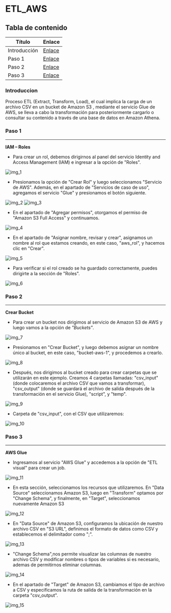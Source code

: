 # ETL_AWS
Tabla de contenido
-----------------

| Título       | Enlace          |
| -------------| --------------- |
| Introducción | [Enlace](#Introducción) |
| Paso 1       | [Enlace](#Paso-1)       |
| Paso 2       | [Enlace](#Paso-2)       |
| Paso 3       | [Enlace](#Paso-3)       |


### Introduccion
Proceso ETL (Extract, Transform, Load), el cual implica la carga de un archivo CSV en un bucket de Amazon S3 , mediante el servicio Glue de AWS, se lleva a cabo la transformación para posteriormente cargarlo o consultar su contenido a través de una base de datos en Amazon Athena.


### Paso 1
-----------

**IAM – Roles**

- Para crear un rol, debemos dirigirnos al panel del servicio Identity and Access Management (IAM) e ingresar a la opción de "Roles".

![img_1](file/img_1.png)

- Presionamos la opción de "Crear Rol" y luego seleccionamos "Servicio de AWS". Además, en el apartado de "Servicios de caso de uso", agregamos el servicio "Glue" y presionamos el botón siguiente.

![img_2](file/img_2.png) ![img_3](file/img_3.png)

- En el apartado de "Agregar permisos", otorgamos el permiso de "Amazon S3 Full Access" y continuamos.

![img_4](file/img_4.png)

- En el apartado de "Asignar nombre, revisar y crear", asignamos un nombre al rol que estamos creando, en este caso, "aws_rol", y hacemos clic en "Crear".

![img_5](file/img_5.png)

- Para verificar si el rol creado se ha guardado correctamente, puedes dirigirte a la sección de "Roles".

![img_6](file/img_6.png)

### Paso 2
-----------

**Crear Bucket**

- Para crear un bucket nos dirigimos al servicio de Amazon S3 de AWS y luego vamos a la opción de *"Buckets"*.

![img_7](file/img_7.png)

- Presionamos en "Crear Bucket", y luego debemos asignar un nombre único al bucket, en este caso, "bucket-aws-1", y procedemos a crearlo.

![img_8](file/img_8.png)

- Después, nos dirigimos al bucket creado para crear carpetas que se utilizarán en este ejemplo.
Creamos 4 carpetas llamadas: "csv_input" (donde colocaremos el archivo CSV que vamos a transformar), "csv_output" (donde se guardará el archivo de salida después de la transformación en el servicio Glue), "script", y "temp".

![img_9](file/img_9.png)

- Carpeta de "csv_input", con el CSV que utilizaremos:

![img_10](file/img_10.png)



### Paso 3
-----------

**AWS Glue**

- Ingresamos al servicio "AWS Glue" y accedemos a la opción de "ETL visual" para crear un job.

![img_11](file/img_11.png)

- En esta sección, seleccionamos los recursos que utilizaremos. En "Data Source" seleccionamos 
Amazon S3, luego en "Transform" optamos por "Change Schema", y finalmente, en "Target", 
seleccionamos nuevamente Amazon S3

![img_12](file/img_12.png)

- En "Data Source" de Amazon S3, configuramos la ubicación de nuestro archivo CSV en "S3 
URL", definimos el formato de datos como CSV y establecemos el delimitador como ";".

![img_13](file/img_13.png)

- "Change Schema",nos permite visualizar las columnas de nuestro archivo CSV y modificar nombres o tipos de variables si es 
necesario, ademas de permitirnos eliminar columnas.

![img_14](file/img_14.png)

- En el apartado de "Target" de Amazon S3, cambiamos el tipo de archivo a CSV y especificamos 
la ruta de salida de la transformación en la carpeta "csv_output".

![img_15](file/img_15.png)










